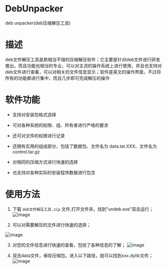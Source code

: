 # DebUnpacker
deb unpacker(deb压缩解压工具)


# 描述
deb文件解压工具是款相当不错的压缩解压软件；它主要是针对deb文件进行研发推出，而且功能也相当的专业，可以对主流的操作系统上进行使用，并且也支持对deb文件进行查看，可以对相关的文件信息显示；软件是英文的操作界面，不过将所有的功能都进行集中，而且几步即可完成解压的操作

# 软件功能
- 支持对安装包格式选择

- 可对各种系统的权限、组、所有者进行严格的要求

- 还可对文件的权限进行记录

- 还拥有实用的组成部分，包括了数据包、文件名为 data.tar.XXX、文件名为 control.tar.gz

- 对相同的压缩方式进行快速的选择

- 也支持对各种实际的安装程序数据进行包含


# 使用方法
  1. 下载 ` deb文件解压工具.zip ` 文件,打开文件夹，找到"undeb.exe"双击运行；
![image](https://user-images.githubusercontent.com/94276146/173215107-6d87a943-44c0-4f7c-9d40-f6edbe5371c8.png)

  2. 可以对需要解压的文件进行快速的选择；

![image](https://user-images.githubusercontent.com/94276146/173215146-3fd4a730-b35e-4bcf-a9d5-3ae05c631321.png)

  3. 对您的文件信息进行快速的查看，包括了各种信息的了解；
  ![image](https://user-images.githubusercontent.com/94276146/173215167-91b41e28-7988-4b6e-a804-c894106731ad.png)

  4. 双击data文件，保存压缩包，进入以下路径，就可以找到xxx.dylib文件；
![image](https://user-images.githubusercontent.com/94276146/173215190-8d0f4114-eeb1-4452-b89a-7f6b9ea97a58.png)
  


